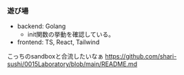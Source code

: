 ### 遊び場
- backend: Golang
  - init関数の挙動を確認している。
- frontend: TS, React, Tailwind

こっちのsandboxと合流したいなぁ
https://github.com/shari-sushi/0015Laboratory/blob/main/README.md
